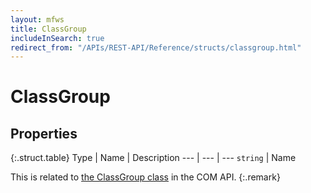 ```yaml
---
layout: mfws
title: ClassGroup
includeInSearch: true
redirect_from: "/APIs/REST-API/Reference/structs/classgroup.html"
---
```


# ClassGroup

## Properties

{:.struct.table}
Type | Name | Description
--- | --- | ---
`string` | Name

This is related to [the ClassGroup class](https://www.m-files.com/api/documentation/latest/index.html#MFilesAPI~ClassGroup.html) in the COM API.
{:.remark}